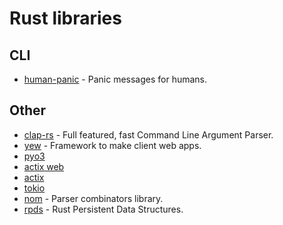# Rust libraries
## CLI
- [human-panic](https://github.com/yoshuawuyts/human-panic) - Panic messages for humans.

## Other
- [clap-rs](https://github.com/kbknapp/clap-rs) - Full featured, fast Command Line Argument Parser.
- [yew](https://github.com/DenisKolodin/yew) - Framework to make client web apps.
- [pyo3](https://github.com/PyO3/pyo3)
- [actix web](https://github.com/actix/actix-web)
- [actix](https://github.com/actix/actix)
- [tokio](https://github.com/tokio-rs/tokio)
- [nom](https://github.com/Geal/nom) - Parser combinators library.
- [rpds](https://github.com/orium/rpds) - Rust Persistent Data Structures.
